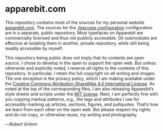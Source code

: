 # apparebit.com

This repository contains most of the sources for my personal website
[apparebit.com](https://apparebit.com). The sources for the [.htaccess
configuration](https://github.com/apparebit/server-configs-apache) configuration
are in a separate, public repository. Most typefaces on Apparebit are
commercially licensed and thus not publicly accessible. Git submodules are
effective at isolating them in another, private repository, while still being
readily accessible by myself.

This repository being public does *not* imply that its contents are open source.
I chose to develop in the open to support the open web. But unless otherwise and
explicitly noted, I reserve *all* rights to the contents of this repository. In
particular, I retain the full copyright on *all* writing and images. The one
exception is the privacy policy, which I am making available under the [Creative
Commons Attribution-ShareAlike 4.0 International
License](https://creativecommons.org/licenses/by-sa/4.0/). As noted at the top
of the corresponding files, I am also releasing Apparebit’s style sheets and
scripts under the [MIT license](https://opensource.org/licenses/MIT). Next, I am
perfectly fine with you copying markup patterns, e.g., the tags and attributes I
use for accessibly marking up articles, sections, figures, and pullquotes.
That’s how we learn from each other on the open web. But please respect my
rights and do not copy, or otherwise reuse, my writing and photography.

—*Robert Grimm*
